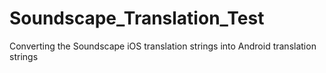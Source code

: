 # Soundscape_Translation_Test

Converting the Soundscape iOS translation strings into Android translation strings
